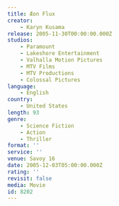 ```yaml
---
title: Æon Flux
creator:
    - Karyn Kusama
release: 2005-11-30T00:00:00.000Z
studios:
    - Paramount
    - Lakeshore Entertainment
    - Valhalla Motion Pictures
    - MTV Films
    - MTV Productions
    - Colossal Pictures
language:
    - English
country:
    - United States
length: 93
genre:
    - Science Fiction
    - Action
    - Thriller
format: ''
service: ''
venue: Savoy 16
date: 2005-12-03T05:00:00.000Z
rating: ''
revisit: false
media: Movie
id: 8202
---
```



